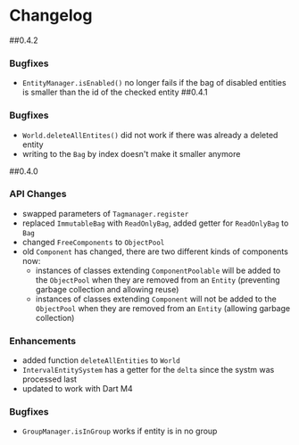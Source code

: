 # Changelog
##0.4.2
### Bugfixes
* `EntityManager.isEnabled()` no longer fails if the bag of disabled entities is smaller than the id of the checked entity 
##0.4.1
### Bugfixes
* `World.deleteAllEntites()` did not work if there was already a deleted entity
* writing to the `Bag` by index doesn't make it smaller anymore

##0.4.0
### API Changes
* swapped parameters of `Tagmanager.register`
* replaced `ImmutableBag` with `ReadOnlyBag`, added getter for `ReadOnlyBag` to `Bag`
* changed `FreeComponents` to `ObjectPool`
* old `Component` has changed, there are two different kinds of components now:
  * instances of classes extending `ComponentPoolable` will be added to the `ObjectPool` when they are removed from an `Entity` (preventing garbage collection and allowing reuse)
  * instances of classes extending `Component` will not be added to the `ObjectPool` when they are removed from an `Entity` (allowing garbage collection)

### Enhancements
* added function `deleteAllEntities` to `World`
* `IntervalEntitySystem` has a getter for the `delta` since the systm was processed last
* updated to work with Dart M4

### Bugfixes
* `GroupManager.isInGroup` works if entity is in no group
